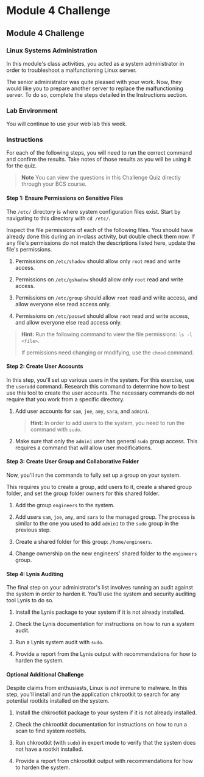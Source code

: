 # Module 4 Challenge

## Module 4 Challenge <assignment>

### Linux Systems Administration

In this module's class activities, you acted as a system administrator in order to troubleshoot a malfunctioning Linux server.

The senior administrator was quite pleased with your work. Now, they would like you to prepare another server to replace the malfunctioning server. To do so, complete the steps detailed in the Instructions section.

### Lab Environment

You will continue to use your web lab this week.

### Instructions

For each of the following steps, you will need to run the correct command and confirm the results. Take notes of those results as you will be using it for the quiz. 

> **Note** You can view the questions in this Challenge Quiz directly through your BCS course. 

#### Step 1: Ensure Permissions on Sensitive Files

The `/etc/` directory is where system configuration files exist. Start by navigating to this directory with `cd /etc/`.

Inspect the file permissions of each of the following files. You should have already done this during an in-class activity, but double check them now. If any file's permissions do not match the descriptions listed here, update the file's permissions.

  1. Permissions on `/etc/shadow` should allow only `root` read and write access.

  2. Permissions on `/etc/gshadow` should allow only `root` read and write access.

  3. Permissions on `/etc/group` should allow `root` read and write access, and allow everyone else read access only.

  4. Permissions on `/etc/passwd` should allow `root` read and write access, and allow everyone else read access only.

> **Hint:** Run the following command to view the file permissions: `ls -l <file>`.
>
> If permissions need changing or modifying, use the `chmod` command.


#### Step 2: Create User Accounts

In this step, you'll set up various users in the system. For this exercise, use the `useradd` command. Research this command to determine how to best use this tool to create the user accounts. The necessary commands do not require that you work from a specific directory.

1. Add user accounts for `sam`, `joe`, `amy`, `sara`, and `admin1`.

    > **Hint:** In order to add users to the system, you need to run the command with `sudo`.

2. Make sure that only the `admin1` user has general `sudo` group access. This requires a command that will allow user modifications.

#### Step 3: Create User Group and Collaborative Folder

Now, you'll run the commands to fully set up a group on your system.

This requires you to create a group, add users to it, create a shared group folder, and set the group folder owners for this shared folder.

1. Add the group `engineers` to the system.

2. Add users `sam`, `joe`, `amy`, and `sara` to the managed group. The process is similar to the one you used to add `admin1` to the `sudo` group in the previous step.

3. Create a shared folder for this group: `/home/engineers`.

4. Change ownership on the new engineers' shared folder to the `engineers` group.


#### Step 4: Lynis Auditing

The final step on your administrator's list involves running an audit against the system in order to harden it. You'll use the system and security auditing tool Lynis to do so.

1. Install the Lynis package to your system if it is not already installed.

2. Check the Lynis documentation for instructions on how to run a system audit.

3. Run a Lynis system audit with `sudo`.

4. Provide a report from the Lynis output with recommendations for how to harden the system.


#### Optional Additional Challenge 

Despite claims from enthusiasts, Linux is _not_ immune to malware. In this step, you'll install and run the application chkrootkit to search for any potential rootkits installed on the system.

1. Install the chkrootkit package to your system if it is not already installed.

2. Check the chkrootkit documentation for instructions on how to run a scan to find system rootkits.

3. Run chkrootkit (with `sudo`) in expert mode to verify that the system does not have a rootkit installed.

4. Provide a report from chkrootkit output with recommendations for how to harden the system.


